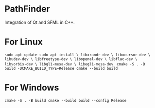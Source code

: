 # PathFinder
Integration of Qt and SFML in C++.

# For Linux
`sudo apt update
sudo apt install \
    libxrandr-dev \
    libxcursor-dev \
    libudev-dev \
    libfreetype-dev \
    libopenal-dev \
    libflac-dev \
    libvorbis-dev \
    libgl1-mesa-dev \
    libegl1-mesa-dev
`
`cmake -S . -B build -DCMAKE_BUILD_TYPE=Release
cmake --build build`

# For Windows 

`cmake -S . -B build
cmake --build build --config Release`
